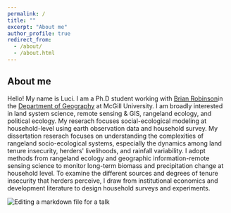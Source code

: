 ```yaml
---
permalink: /
title: ""
excerpt: "About me"
author_profile: true
redirect_from: 
  - /about/
  - /about.html
---
```

About me
------
Hello! My name is Luci. I am a Ph.D student working with [Brian Robinson]("http://www.brianerobinson.com")in the [Department of Geography]("https://www.mcgill.ca/geography/in") at McGill University. I am broadly interested in land system science, remote sensing & GIS, rangeland ecology, and political ecology. My reserach focuses social-ecological modeling at household-level using earth observation data and household survey. My dissertation reserach focuses on understanding the complexities of rangeland socio-ecological systems, especially the dynamics among land tenure insecurity, herders' livelihoods, and rainfall variability. I adopt methods from rangeland ecology and geographic information-remote sensing science to monitor long-term biomass and precipitation change at household level. To examine the different sources and degrees of tenure insecurity that herders perceive, I draw from institutional economics and development literature to design household surveys and experiments.


![Editing a markdown file for a talk](/images/editing-talk.png)
